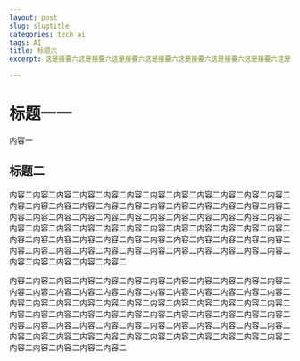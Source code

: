 ```yaml
---
layout: post
slug: slugtitle
categories: tech ai
tags: AI
title: 标题六
excerpt: 这是接要六这是接要六这是接要六这是接要六这是接要六这是接要六这是接要六这是接要六这是接要六这是接要六这是接要六这是接要六这是接要六这是接要六这是接要六这是接要六这是接要六这是接要六这是接要六

---
```


# 标题一一
内容一
## 标题二
内容二内容二内容二内容二内容二内容二内容二内容二内容二内容二内容二内容二内容二内容二内容二内容二内容二内容二内容二内容二内容二内容二内容二内容二内容二内容二内容二内容二内容二内容二内容二内容二内容二内容二内容二内容二内容二内容二内容二内容二内容二内容二内容二内容二内容二内容二内容二内容二内容二内容二内容二内容二内容二内容二内容二内容二内容二内容二内容二内容二内容二内容二内容二内容二内容二内容二内容二内容二内容二内容二内容二内容二内容二内容二内容二内容二内容二

内容二内容二内容二内容二内容二内容二内容二内容二内容二内容二内容二内容二内容二内容二内容二内容二内容二内容二内容二内容二内容二内容二内容二内容二内容二内容二内容二内容二内容二内容二内容二内容二内容二内容二内容二内容二内容二内容二内容二内容二内容二内容二内容二内容二内容二内容二内容二内容二内容二内容二内容二内容二内容二内容二内容二内容二内容二内容二内容二内容二内容二内容二内容二内容二内容二内容二内容二内容二内容二内容二内容二内容二内容二内容二内容二内容二内容二